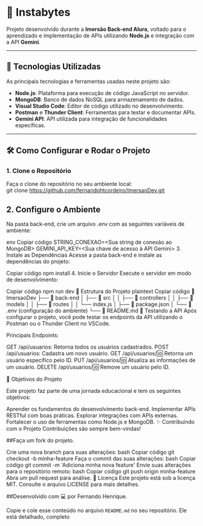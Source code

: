 # 📸 **Instabytes**  
Projeto desenvolvido durante a **Imersão Back-end Alura**, voltado para o aprendizado e implementação de APIs utilizando **Node.js** e integração com a API **Gemini**.

---

## 🚀 **Tecnologias Utilizadas**  
As principais tecnologias e ferramentas usadas neste projeto são:  
- **Node.js**: Plataforma para execução de código JavaScript no servidor.  
- **MongoDB**: Banco de dados NoSQL para armazenamento de dados.  
- **Visual Studio Code**: Editor de código utilizado no desenvolvimento.  
- **Postman** e **Thunder Client**: Ferramentas para testar e documentar APIs.  
- **Gemini API**: API utilizada para integração de funcionalidades específicas.  

---

## 🛠️ **Como Configurar e Rodar o Projeto**  

### **1. Clone o Repositório**  
Faça o clone do repositório no seu ambiente local:  
git clone https://github.com/fernandohtcordeiro/ImersaoDev.git

## 2. Configure o Ambiente
Na pasta back-end, crie um arquivo .env com as seguintes variáveis de ambiente:

env
Copiar código
STRING_CONEXAO=<Sua string de conexão ao MongoDB>
GEMINI_API_KEY=<Sua chave de acesso à API Gemini>
3. Instale as Dependências
Acesse a pasta back-end e instale as dependências do projeto:

Copiar código
npm install
4. Inicie o Servidor
Execute o servidor em modo de desenvolvimento:

Copiar código
npm run dev
📡 Estrutura do Projeto
plaintext
Copiar código
📁 ImersaoDev
 ├── 📁 back-end
 │    ├── 📁 src
 │    │    ├── 📁 controllers
 │    │    ├── 📁 models
 │    │    ├── 📁 routes
 │    │    └── index.js
 │    ├── 📄 package.json
 │    └── 📄 .env (configuração do ambiente)
 └── 📄 README.md
🧪 Testando a API
Após configurar o projeto, você pode testar os endpoints da API utilizando o Postman ou o Thunder Client no VSCode.

Principais Endpoints:

GET /api/usuarios: Retorna todos os usuários cadastrados.
POST /api/usuarios: Cadastra um novo usuário.
GET /api/usuarios/:id: Retorna um usuário específico pelo ID.
PUT /api/usuarios/:id: Atualiza as informações de um usuário.
DELETE /api/usuarios/:id: Remove um usuário pelo ID.

📌 Objetivos do Projeto

Este projeto faz parte de uma jornada educacional e tem os seguintes objetivos:

Aprender os fundamentos do desenvolvimento back-end.
Implementar APIs RESTful com boas práticas.
Explorar integrações com APIs externas.
Fortalecer o uso de ferramentas como Node.js e MongoDB.
✨ Contribuindo com o Projeto
Contribuições são sempre bem-vindas!

##Faça um fork do projeto.

Crie uma nova branch para suas alterações:
bash
Copiar código
git checkout -b minha-feature
Faça o commit das suas alterações:
bash
Copiar código
git commit -m 'Adiciona minha nova feature'
Envie suas alterações para o repositório remoto:
bash
Copiar código
git push origin minha-feature
Abra um pull request para análise.
📄 Licença
Este projeto está sob a licença MIT. Consulte o arquivo LICENSE para mais detalhes.

##Desenvolvido com 💻 por Fernando Henrique.

Copie e cole esse conteúdo no arquivo `README.md` no seu repositório. Ele está detalhado, completo 
